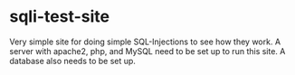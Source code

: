 # sqli-test-site
Very simple site for doing simple SQL-Injections to see how they work. 
A server with apache2, php, and MySQL need to be set up to run this site. A database also needs to be set up. 
